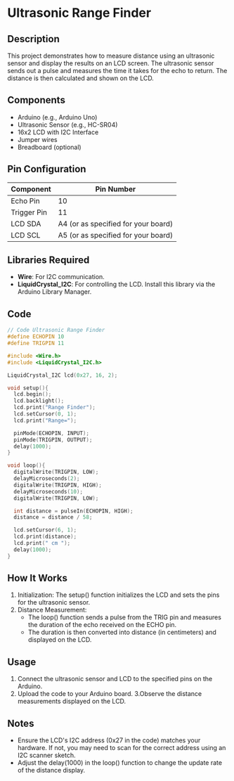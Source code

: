 # Ultrasonic Range Finder

## Description

This project demonstrates how to measure distance using an ultrasonic sensor and display the results on an LCD screen. The ultrasonic sensor sends out a pulse and measures the time it takes for the echo to return. The distance is then calculated and shown on the LCD.

## Components

- Arduino (e.g., Arduino Uno)
- Ultrasonic Sensor (e.g., HC-SR04)
- 16x2 LCD with I2C Interface
- Jumper wires
- Breadboard (optional)

## Pin Configuration

| Component   | Pin Number                          |
| ----------- | ----------------------------------- |
| Echo Pin    | 10                                  |
| Trigger Pin | 11                                  |
| LCD SDA     | A4 (or as specified for your board) |
| LCD SCL     | A5 (or as specified for your board) |

## Libraries Required

- **Wire**: For I2C communication.
- **LiquidCrystal_I2C**: For controlling the LCD. Install this library via the Arduino Library Manager.

## Code

```cpp
// Code Ultrasonic Range Finder
#define ECHOPIN 10
#define TRIGPIN 11

#include <Wire.h>
#include <LiquidCrystal_I2C.h>

LiquidCrystal_I2C lcd(0x27, 16, 2);

void setup(){
  lcd.begin();
  lcd.backlight();
  lcd.print("Range Finder");
  lcd.setCursor(0, 1);
  lcd.print("Range=");

  pinMode(ECHOPIN, INPUT);
  pinMode(TRIGPIN, OUTPUT);
  delay(1000);
}

void loop(){
  digitalWrite(TRIGPIN, LOW);
  delayMicroseconds(2);
  digitalWrite(TRIGPIN, HIGH);
  delayMicroseconds(10);
  digitalWrite(TRIGPIN, LOW);

  int distance = pulseIn(ECHOPIN, HIGH);
  distance = distance / 58;

  lcd.setCursor(6, 1);
  lcd.print(distance);
  lcd.print(" cm ");
  delay(1000);
}
```

## How It Works

1. Initialization: The setup() function initializes the LCD and sets the pins for the ultrasonic sensor.
2. Distance Measurement:
   - The loop() function sends a pulse from the TRIG pin and measures the duration of the echo received on the ECHO pin.
   - The duration is then converted into distance (in centimeters) and displayed on the LCD.

## Usage

1. Connect the ultrasonic sensor and LCD to the specified pins on the Arduino.
2. Upload the code to your Arduino board.
   3.Observe the distance measurements displayed on the LCD.

## Notes

- Ensure the LCD's I2C address (0x27 in the code) matches your hardware. If not, you may need to scan for the correct address using an I2C scanner sketch.
- Adjust the delay(1000) in the loop() function to change the update rate of the distance display.
